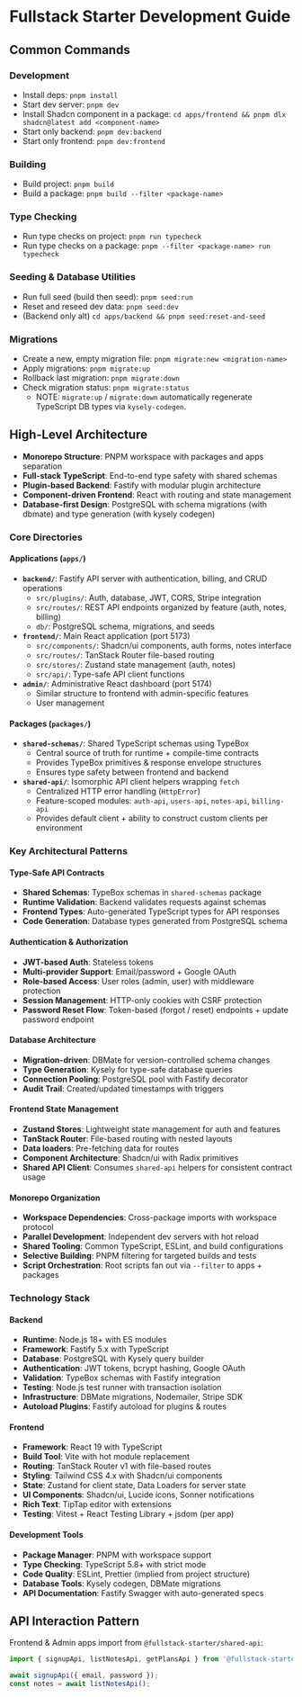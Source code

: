 # Fullstack Starter Development Guide

## Common Commands

### Development
- Install deps: `pnpm install`
- Start dev server: `pnpm dev`
- Install Shadcn component in a package: `cd apps/frontend && pnpm dlx shadcn@latest add <component-name>`
- Start only backend: `pnpm dev:backend`
- Start only frontend: `pnpm dev:frontend`

### Building
- Build project: `pnpm build`
- Build a package: `pnpm build --filter <package-name>`

### Type Checking
- Run type checks on project: `pnpm run typecheck`
- Run type checks on a package: `pnpm --filter <package-name> run typecheck`

### Seeding & Database Utilities
- Run full seed (build then seed): `pnpm seed:run`
- Reset and reseed dev data: `pnpm seed:dev`
- (Backend only alt) `cd apps/backend && pnpm seed:reset-and-seed`

### Migrations
- Create a new, empty migration file: `pnpm migrate:new <migration-name>`
- Apply migrations: `pnpm migrate:up`
- Rollback last migration: `pnpm migrate:down`
- Check migration status: `pnpm migrate:status`
  - NOTE: `migrate:up` / `migrate:down` automatically regenerate TypeScript DB types via `kysely-codegen`.

## High-Level Architecture

- **Monorepo Structure**: PNPM workspace with packages and apps separation
- **Full-stack TypeScript**: End-to-end type safety with shared schemas
- **Plugin-based Backend**: Fastify with modular plugin architecture
- **Component-driven Frontend**: React with routing and state management
- **Database-first Design**: PostgreSQL with schema migrations (with dbmate) and type generation (with kysely codegen)

### Core Directories

#### Applications (`apps/`)
- **`backend/`**: Fastify API server with authentication, billing, and CRUD operations
  - `src/plugins/`: Auth, database, JWT, CORS, Stripe integration
  - `src/routes/`: REST API endpoints organized by feature (auth, notes, billing)
  - `db/`: PostgreSQL schema, migrations, and seeds
- **`frontend/`**: Main React application (port 5173)
  - `src/components/`: Shadcn/ui components, auth forms, notes interface
  - `src/routes/`: TanStack Router file-based routing
  - `src/stores/`: Zustand state management (auth, notes)
  - `src/api/`: Type-safe API client functions
- **`admin/`**: Administrative React dashboard (port 5174)
  - Similar structure to frontend with admin-specific features
  - User management

#### Packages (`packages/`)
- **`shared-schemas/`**: Shared TypeScript schemas using TypeBox
  - Central source of truth for runtime + compile-time contracts
  - Provides TypeBox primitives & response envelope structures
  - Ensures type safety between frontend and backend
 - **`shared-api/`**: Isomorphic API client helpers wrapping `fetch`
   - Centralized HTTP error handling (`HttpError`)
   - Feature-scoped modules: `auth-api`, `users-api`, `notes-api`, `billing-api`
   - Provides default client + ability to construct custom clients per environment

### Key Architectural Patterns

#### Type-Safe API Contracts
- **Shared Schemas**: TypeBox schemas in `shared-schemas` package
- **Runtime Validation**: Backend validates requests against schemas
- **Frontend Types**: Auto-generated TypeScript types for API responses
- **Code Generation**: Database types generated from PostgreSQL schema

#### Authentication & Authorization
- **JWT-based Auth**: Stateless tokens
- **Multi-provider Support**: Email/password + Google OAuth
- **Role-based Access**: User roles (admin, user) with middleware protection
- **Session Management**: HTTP-only cookies with CSRF protection
 - **Password Reset Flow**: Token-based (forgot / reset) endpoints + update password endpoint

#### Database Architecture
- **Migration-driven**: DBMate for version-controlled schema changes
- **Type Generation**: Kysely for type-safe database queries
- **Connection Pooling**: PostgreSQL pool with Fastify decorator
- **Audit Trail**: Created/updated timestamps with triggers

#### Frontend State Management
- **Zustand Stores**: Lightweight state management for auth and features
- **TanStack Router**: File-based routing with nested layouts
- **Data loaders**: Pre-fetching data for routes
- **Component Architecture**: Shadcn/ui with Radix primitives
 - **Shared API Client**: Consumes `shared-api` helpers for consistent contract usage

#### Monorepo Organization
- **Workspace Dependencies**: Cross-package imports with workspace protocol
- **Parallel Development**: Independent dev servers with hot reload
- **Shared Tooling**: Common TypeScript, ESLint, and build configurations
- **Selective Building**: PNPM filtering for targeted builds and tests
 - **Script Orchestration**: Root scripts fan out via `--filter` to apps + packages

### Technology Stack

#### Backend
- **Runtime**: Node.js 18+ with ES modules
- **Framework**: Fastify 5.x with TypeScript
- **Database**: PostgreSQL with Kysely query builder
- **Authentication**: JWT tokens, bcrypt hashing, Google OAuth
- **Validation**: TypeBox schemas with Fastify integration
- **Testing**: Node.js test runner with transaction isolation
- **Infrastructure**: DBMate migrations, Nodemailer, Stripe SDK
 - **Autoload Plugins**: Fastify autoload for plugins & routes

#### Frontend
- **Framework**: React 19 with TypeScript
- **Build Tool**: Vite with hot module replacement
- **Routing**: TanStack Router v1 with file-based routes
- **Styling**: Tailwind CSS 4.x with Shadcn/ui components
- **State**: Zustand for client state, Data Loaders for server state
- **UI Components**: Shadcn/ui, Lucide icons, Sonner notifications
- **Rich Text**: TipTap editor with extensions
 - **Testing**: Vitest + React Testing Library + jsdom (per app)

#### Development Tools
- **Package Manager**: PNPM with workspace support
- **Type Checking**: TypeScript 5.8+ with strict mode
- **Code Quality**: ESLint, Prettier (implied from project structure)
- **Database Tools**: Kysely codegen, DBMate migrations
- **API Documentation**: Fastify Swagger with auto-generated specs

## API Interaction Pattern

Frontend & Admin apps import from `@fullstack-starter/shared-api`:

```ts
import { signupApi, listNotesApi, getPlansApi } from '@fullstack-starter/shared-api';

await signupApi({ email, password });
const notes = await listNotesApi();
```

